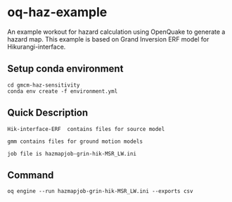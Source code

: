 # oq-haz-example
An example workout for hazard calculation using OpenQuake to generate a hazard map. This example is based on Grand Inversion ERF model for Hikurangi-interface. 

## Setup conda environment

```
cd gmcm-haz-sensitivity
conda env create -f environment.yml
```

## Quick Description

```
Hik-interface-ERF  contains files for source model

gmm contains files for ground motion models

job file is hazmapjob-grin-hik-MSR_LW.ini
```

## Command  
```
oq engine --run hazmapjob-grin-hik-MSR_LW.ini --exports csv
```

